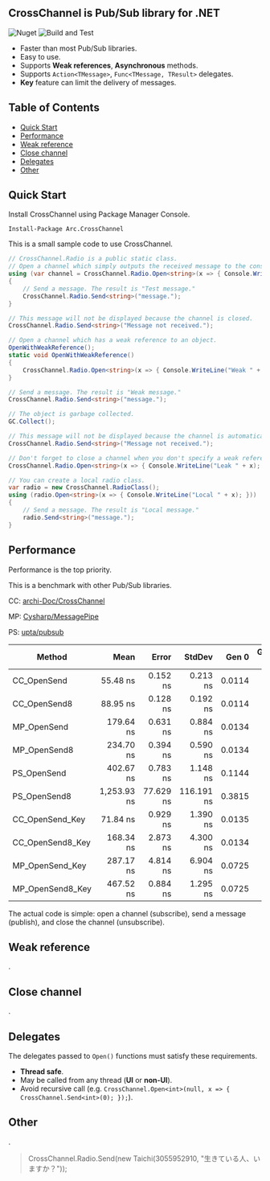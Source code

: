 ## CrossChannel is Pub/Sub library for .NET

![Nuget](https://img.shields.io/nuget/v/Arc.CrossChannel) ![Build and Test](https://github.com/archi-Doc/CrossChannel/workflows/Build%20and%20Test/badge.svg)

- Faster than most Pub/Sub libraries.
- Easy to use.
- Supports **Weak references**, **Asynchronous** methods.
- Supports `Action<TMessage>`, `Func<TMessage, TResult>` delegates.
- **Key** feature can limit the delivery of messages.



## Table of Contents

- [Quick Start](#quick-start)
- [Performance](#performance)
- [Weak reference](#weak-reference)
- [Close channel](#close-channel)
- [Delegates](#delegates)
- [Other](#other)



## Quick Start

Install CrossChannel using Package Manager Console.

```
Install-Package Arc.CrossChannel
```

This is a small sample code to use CrossChannel.

```csharp
// CrossChannel.Radio is a public static class.
// Open a channel which simply outputs the received message to the console.
using (var channel = CrossChannel.Radio.Open<string>(x => { Console.WriteLine("Test " + x); }))
{
    // Send a message. The result is "Test message."
    CrossChannel.Radio.Send<string>("message.");
}

// This message will not be displayed because the channel is closed.
CrossChannel.Radio.Send<string>("Message not received.");

// Open a channel which has a weak reference to an object.
OpenWithWeakReference();
static void OpenWithWeakReference()
{
    CrossChannel.Radio.Open<string>(x => { Console.WriteLine("Weak " + x); }, new object());
}

// Send a message. The result is "Weak message."
CrossChannel.Radio.Send<string>("message.");

// The object is garbage collected.
GC.Collect();

// This message will not be displayed because the channel is automatically closed.
CrossChannel.Radio.Send<string>("Message not received.");

// Don't forget to close a channel when you don't specify a weak reference, since this will cause memory leaks.
CrossChannel.Radio.Open<string>(x => { Console.WriteLine("Leak " + x); });

// You can create a local radio class.
var radio = new CrossChannel.RadioClass();
using (radio.Open<string>(x => { Console.WriteLine("Local " + x); }))
{
    // Send a message. The result is "Local message."
    radio.Send<string>("message.");
}
```



## Performance

Performance is the top priority.

This is a benchmark with other Pub/Sub libraries.

CC: [archi-Doc/CrossChannel](https://github.com/archi-Doc/CrossChannel)

MP: [Cysharp/MessagePipe](https://github.com/Cysharp/MessagePipe)

PS: [upta/pubsub](https://github.com/upta/pubsub)

| Method           |        Mean |     Error |     StdDev |  Gen 0 | Gen 1 | Gen 2 | Allocated |
| ---------------- | ----------: | --------: | ---------: | -----: | ----: | ----: | --------: |
| CC_OpenSend      |    55.48 ns |  0.152 ns |   0.213 ns | 0.0114 |     - |     - |      48 B |
| CC_OpenSend8     |    88.95 ns |  0.128 ns |   0.192 ns | 0.0114 |     - |     - |      48 B |
| MP_OpenSend      |   179.64 ns |  0.631 ns |   0.884 ns | 0.0134 |     - |     - |      56 B |
| MP_OpenSend8     |   234.70 ns |  0.394 ns |   0.590 ns | 0.0134 |     - |     - |      56 B |
| PS_OpenSend      |   402.67 ns |  0.783 ns |   1.148 ns | 0.1144 |     - |     - |     480 B |
| PS_OpenSend8     | 1,253.93 ns | 77.629 ns | 116.191 ns | 0.3815 |     - |     - |   1,600 B |
| CC_OpenSend_Key  |    71.84 ns |  0.929 ns |   1.390 ns | 0.0135 |     - |     - |      56 B |
| CC_OpenSend8_Key |   168.34 ns |  2.873 ns |   4.300 ns | 0.0134 |     - |     - |      56 B |
| MP_OpenSend_Key  |   287.17 ns |  4.814 ns |   6.904 ns | 0.0725 |     - |     - |     304 B |
| MP_OpenSend8_Key |   467.52 ns |  0.884 ns |   1.295 ns | 0.0725 |     - |     - |     304 B |

The actual code is simple: open a channel (subscribe), send a message (publish), and close the channel (unsubscribe).



## Weak reference

.



## Close channel

.



## Delegates

The delegates passed to `Open()` functions must satisfy these requirements.

- **Thread safe**.
- May be called from any thread (**UI** or **non-UI**).
- Avoid recursive call (e.g. `CrossChannel.Open<int>(null, x => { CrossChannel.Send<int>(0); });`).



## Other

.



> CrossChannel.Radio.Send(new Taichi(3055952910, "生きている人、いますか？"));

